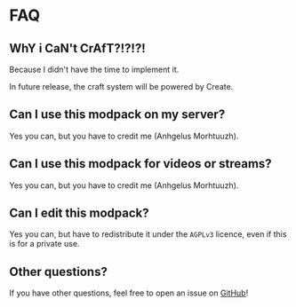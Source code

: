 # FAQ

## WhY i CaN't CrAfT?!?!?!

Because I didn't have the time to implement it.

In future release, the craft system will be powered by Create.

## Can I use this modpack on my server?

Yes you can, but you have to credit me (Anhgelus Morhtuuzh).

## Can I use this modpack for videos or streams?

Yes you can, but you have to credit me (Anhgelus Morhtuuzh).

## Can I edit this modpack?

Yes you can, but have to redistribute it under the `AGPLv3` licence, even if this is for a private use.

## Other questions?

If you have other questions, feel free to open an issue on 
[GitHub](https://github.com/anhgelus/nothis-apohcalyps-modpack/issues)!